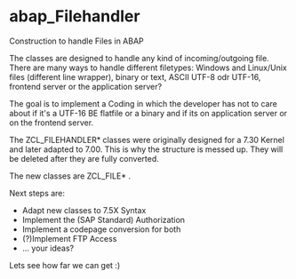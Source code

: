 # abap_Filehandler
Construction to handle Files in ABAP

The classes are designed to handle any kind of incoming/outgoing file. There are many ways to handle different filetypes: Windows and Linux/Unix files (different line wrapper), binary or text, ASCII UTF-8 odr UTF-16, frontend server or the application server?

The goal is to implement a Coding in which the developer has not to care about if it's a UTF-16 BE flatfile or a binary and if its on application server or on the frontend server.

The ZCL_FILEHANDLER* classes were originally designed for a 7.30 Kernel and later adapted to 7.00. This is why the structure is messed up. They will be deleted after they are fully converted.

The new classes are ZCL_FILE* .

Next steps are:
* Adapt new classes to 7.5X Syntax
* Implement the (SAP Standard) Authorization
* Implement a codepage conversion for both
* (?)Implement FTP Access
* ... your ideas?


Lets see how far we can get :)
